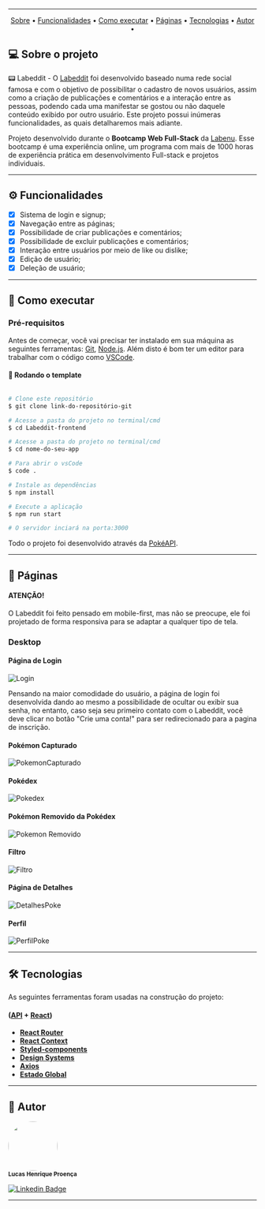 <div align="center">
<img src="https://github.com/LucasHProenca/Labeddit-frontend/assets/106993403/dd7d5f6c-9286-4974-92f5-cb109f2c95b2" alt="" />
</div>

---

<p align="center">
 <a href="#-sobre-o-projeto">Sobre</a> •
 <a href="#-funcionalidades">Funcionalidades</a> •
 <a href="#-como-executar">Como executar</a> • 
 <a href="#-páginas">Páginas</a> • 
 <a href="#-tecnologias">Tecnologias</a> • 
 <a href="#-autor">Autor</a> • 
</p>

## 💻 Sobre o projeto 

 
📟 Labeddit - O [Labeddit](https://labeddit-faruqi-lhp.surge.sh/) foi desenvolvido baseado numa rede social famosa e com o objetivo de possibilitar o cadastro de novos usuários, assim como a criação de publicações e comentários e a interação entre as pessoas, podendo cada uma manifestar se gostou ou não daquele conteúdo exibido por outro usuário.
Este projeto possui inúmeras funcionalidades, as quais detalharemos mais adiante.

Projeto desenvolvido durante o **Bootcamp Web Full-Stack** da [Labenu](https://www.labenu.com.br/curso-de-programacao-web-full-stack-integral).
Esse bootcamp é uma experiência online, um programa com mais de 1000 horas de experiência prática em desenvolvimento Full-stack e projetos individuais.

---

## ⚙️ Funcionalidades

  - [x] Sistema de login e signup;
  - [x] Navegação entre as páginas;
  - [x] Possibilidade de criar publicações e comentários;
  - [x] Possibilidade de excluir publicações e comentários;
  - [x] Interação entre usuários por meio de like ou dislike;  
  - [x] Edição de usuário;
  - [x] Deleção de usuário;

---

## 🚀 Como executar

### Pré-requisitos

Antes de começar, você vai precisar ter instalado em sua máquina as seguintes ferramentas:
[Git](https://git-scm.com), [Node.js](https://nodejs.org/en/).
Além disto é bom ter um editor para trabalhar com o código como [VSCode](https://code.visualstudio.com/).

#### 🎲 Rodando o template

```bash

# Clone este repositório
$ git clone link-do-repositório-git

# Acesse a pasta do projeto no terminal/cmd
$ cd Labeddit-frontend

# Acesse a pasta do projeto no terminal/cmd
$ cd nome-do-seu-app

# Para abrir o vsCode
$ code .

# Instale as dependências
$ npm install

# Execute a aplicação
$ npm run start

# O servidor inciará na porta:3000 

```

Todo o projeto foi desenvolvido através da [PokéAPI](https://pokeapi.co/).

---

## 📄 Páginas

#### ATENÇÃO!

O Labeddit foi feito pensado em mobile-first, mas não se preocupe, ele foi projetado de forma responsiva para se adaptar a qualquer tipo de tela.

### Desktop 

#### Página de Login 

![Login](https://github.com/LucasHProenca/Labeddit-frontend/assets/106993403/4cf8835c-66aa-4b39-9cba-96ea3fa16d33)

Pensando na maior comodidade do usuário, a página de login foi desenvolvida dando ao mesmo a possibilidade de ocultar ou exibir sua senha, no entanto, caso seja seu primeiro contato com o Labeddit, você deve clicar no botão "Crie uma conta!" para ser redirecionado para a pagina de inscrição.

#### Pokémon Capturado

![PokemonCapturado](https://github.com/LucasHProenca/projeto-react-apis/assets/106993403/b1e4f64d-0034-4a5c-882a-9a8579112363)

#### Pokédex

![Pokedex](https://github.com/LucasHProenca/projeto-react-apis/assets/106993403/1587b8a5-2c9f-4e40-abdc-0170853bbb51)

#### Pokémon Removido da Pokédex

![Pokemon Removido](https://github.com/LucasHProenca/projeto-react-apis/assets/106993403/18353628-900a-4696-836d-365599bdf41a)

#### Filtro

![Filtro](https://github.com/LucasHProenca/projeto-react-apis/assets/106993403/46697e10-ad62-4476-aa50-404157981287)

#### Página de Detalhes

![DetalhesPoke](https://github.com/LucasHProenca/projeto-react-apis/assets/106993403/ef661af8-a8fd-4367-b328-2b2fc77a2f9c)

#### Perfil

![PerfilPoke](https://github.com/LucasHProenca/projeto-react-apis/assets/106993403/1421ab7e-d075-40c1-bc0c-d1da2d9265ba)

---

## 🛠 Tecnologias

As seguintes ferramentas foram usadas na construção do projeto:

#### ([API](https://developer.mozilla.org/pt-BR/docs/Learn/JavaScript/Client-side_web_APIs/Introduction)  +  [React](https://react.dev/))

-   **[React Router](https://reactrouter.com/en/main)**
-   **[React Context](https://legacy.reactjs.org/docs/context.html)**
-   **[Styled-components](https://styled-components.com/)**
-   **[Design Systems](https://storybook.js.org/tutorials/design-systems-for-developers/react/en/introduction/)**
-   **[Axios](https://axios-http.com/ptbr/docs/intro)**
-   **[Estado Global](https://coderpad.io/blog/development/global-state-management-react/)**

---

## 🦸 Autor

 <img style="border-radius: 50%;"  src="https://github.com/LucasHProenca/Labecommerce-back-end/assets/106993403/9abf8ee7-9527-42f8-9151-04ccd3db2d97" width="100px;" alt="" />
 <br />
 <sub><b>Lucas Henrique Proença</b></sub>
 <br />

[![Linkedin Badge](https://img.shields.io/badge/-Lucas-blue?style=flat-square&logo=Linkedin&logoColor=white&link=https://www.linkedin.com/in/lucas-proen%C3%A7a-512650106/)](https://www.linkedin.com/in/lucas-proen%C3%A7a-512650106/) 

---
